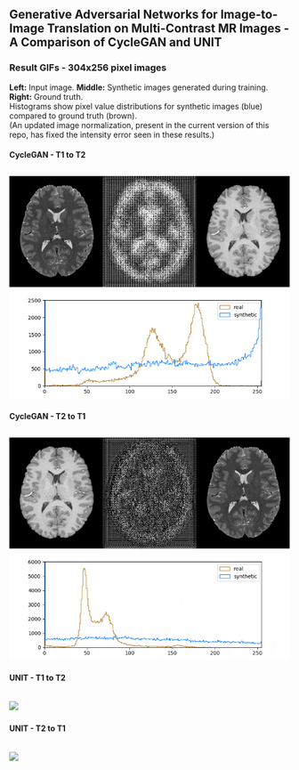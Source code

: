 

## Generative Adversarial Networks for Image-to-Image Translation on Multi-Contrast MR Images - A Comparison of CycleGAN and UNIT  

### Result GIFs - 304x256 pixel images  
**Left:** Input image. **Middle:** Synthetic images generated during training. **Right:** Ground truth.  
Histograms show pixel value distributions for synthetic images (blue) compared to ground truth (brown).<br/>(An updated image normalization, present in the current version of this repo, has fixed the intensity error seen in these results.) 


#### CycleGAN - T1 to T2
![](./ReadMe/gifs/CycleGAN_T2_hist.gif?)
---


#### CycleGAN - T2 to T1
![](./ReadMe/gifs/CycleGAN_T1_hist.gif)
---


#### UNIT - T1 to T2
![](./ReadMe/gifs/UNIT_T2_hist.gif)
---


#### UNIT - T2 to T1
![](./ReadMe/gifs/UNIT_T1_hist.gif)
---
